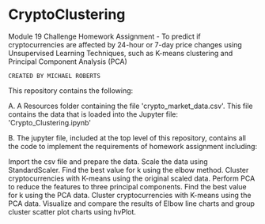 # CryptoClustering
  Module 19 Challenge Homework Assignment - To predict if cryptocurrencies are affected by 24-hour or 7-day price changes using Unsupervised Learning Techniques, such as K-means clustering and Principal Component Analysis (PCA) 
  
    CREATED BY MICHAEL ROBERTS

This repository contains the following:

A. A Resources folder containing the file 'crypto_market_data.csv'. This file contains the data that is loaded into 
the Jupyter file: 'Crypto_Clustering.ipynb' 

B. The jupyter file, included at the top level of this repository, contains all the code to implement the requirements of homework assignment including:

Import the csv file and prepare the data.
Scale the data using StandardScaler.
Find the best value for k using the elbow method.
Cluster cryptocurrencies with K-means using the original scaled data.
Perform PCA to reduce the features to three principal components.
Find the best value for k using the PCA data.
Cluster cryptocurrencies with K-means using the PCA data.
Visualize and compare the results of Elbow line charts and group cluster scatter plot charts using hvPlot.
